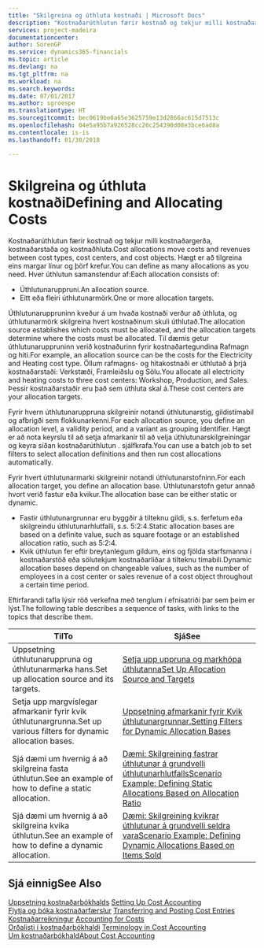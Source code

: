 ```yaml
---
title: "Skilgreina og úthluta kostnaði | Microsoft Docs"
description: "Kostnaðarúthlutun færir kostnað og tekjur milli kostnaðargerða, kostnaðarstaða og kostnaðhluta. Hægt er að tilgreina eins margar línur og þörf krefur."
services: project-madeira
documentationcenter: 
author: SorenGP
ms.service: dynamics365-financials
ms.topic: article
ms.devlang: na
ms.tgt_pltfrm: na
ms.workload: na
ms.search.keywords: 
ms.date: 07/01/2017
ms.author: sgroespe
ms.translationtype: HT
ms.sourcegitcommit: bec0619be0a65e3625759e13d2866ac615d7513c
ms.openlocfilehash: 04e5a95b7a926528cc26c254390d08e3bce6ad8a
ms.contentlocale: is-is
ms.lasthandoff: 01/30/2018

---
```

# <a name="defining-and-allocating-costs"></a><span data-ttu-id="a8740-104">Skilgreina og úthluta kostnaði</span><span class="sxs-lookup"><span data-stu-id="a8740-104">Defining and Allocating Costs</span></span>
<span data-ttu-id="a8740-105">Kostnaðarúthlutun færir kostnað og tekjur milli kostnaðargerða, kostnaðarstaða og kostnaðhluta.</span><span class="sxs-lookup"><span data-stu-id="a8740-105">Cost allocations move costs and revenues between cost types, cost centers, and cost objects.</span></span> <span data-ttu-id="a8740-106">Hægt er að tilgreina eins margar línur og þörf krefur.</span><span class="sxs-lookup"><span data-stu-id="a8740-106">You can define as many allocations as you need.</span></span> <span data-ttu-id="a8740-107">Hver úthlutun samanstendur af:</span><span class="sxs-lookup"><span data-stu-id="a8740-107">Each allocation consists of:</span></span>  

-   <span data-ttu-id="a8740-108">Úthlutunaruppruni.</span><span class="sxs-lookup"><span data-stu-id="a8740-108">An allocation source.</span></span>  
-   <span data-ttu-id="a8740-109">Eitt eða fleiri úthlutunarmörk.</span><span class="sxs-lookup"><span data-stu-id="a8740-109">One or more allocation targets.</span></span>  

<span data-ttu-id="a8740-110">Úthlutunaruppruninn kveður á um hvaða kostnaði verður að úthluta, og úthlutunarmörk skilgreina hvert kostnaðinum skuli úthlutað.</span><span class="sxs-lookup"><span data-stu-id="a8740-110">The allocation source establishes which costs must be allocated, and the allocation targets determine where the costs must be allocated.</span></span> <span data-ttu-id="a8740-111">Til dæmis getur úthlutunaruppruninn verið kostnaðurinn fyrir kostnaðartegundina Rafmagn og hiti.</span><span class="sxs-lookup"><span data-stu-id="a8740-111">For example, an allocation source can be the costs for the Electricity and Heating cost type.</span></span> <span data-ttu-id="a8740-112">Öllum rafmagns- og hitakostnaði er úthlutað á þrjá kostnaðarstaði: Verkstæði, Framleiðslu og Sölu.</span><span class="sxs-lookup"><span data-stu-id="a8740-112">You allocate all electricity and heating costs to three cost centers: Workshop, Production, and Sales.</span></span> <span data-ttu-id="a8740-113">Þessir kostnaðarstaðir eru það sem úthluta skal á.</span><span class="sxs-lookup"><span data-stu-id="a8740-113">These cost centers are your allocation targets.</span></span>  

<span data-ttu-id="a8740-114">Fyrir hvern úthlutunaruppruna skilgreinir notandi úthlutunarstig, gildistímabil og afbrigði sem flokkunarkenni.</span><span class="sxs-lookup"><span data-stu-id="a8740-114">For each allocation source, you define an allocation level, a validity period, and a variant as grouping identifier.</span></span> <span data-ttu-id="a8740-115">Hægt er að nota keyrslu til að setja afmarkanir til að velja úthlutunarskilgreiningar og keyra síðan kostnaðarúthlutun . sjálfkrafa.</span><span class="sxs-lookup"><span data-stu-id="a8740-115">You can use a batch job to set filters to select allocation definitions and then run cost allocations automatically.</span></span>  

<span data-ttu-id="a8740-116">Fyrir hvert úthlutunarmarki skilgreinir notandi úthlutunarstofninn.</span><span class="sxs-lookup"><span data-stu-id="a8740-116">For each allocation target, you define an allocation base.</span></span> <span data-ttu-id="a8740-117">Úthlutunarstofn getur annað hvort verið fastur eða kvikur.</span><span class="sxs-lookup"><span data-stu-id="a8740-117">The allocation base can be either static or dynamic.</span></span>  

-   <span data-ttu-id="a8740-118">Fastir úthlutunargrunnar eru byggðir á tilteknu gildi, s.s. ferfetum eða skilgreindu úthlutunarhlutfalli, s.s. 5:2:4.</span><span class="sxs-lookup"><span data-stu-id="a8740-118">Static allocation bases are based on a definite value, such as square footage or an established allocation ratio, such as 5:2:4.</span></span>  
-   <span data-ttu-id="a8740-119">Kvik úthlutun fer eftir breytanlegum gildum, eins og fjölda starfsmanna í kostnaðarstöð eða sölutekjum kostnaðarliðar á tilteknu tímabili.</span><span class="sxs-lookup"><span data-stu-id="a8740-119">Dynamic allocation bases depend on changeable values, such as the number of employees in a cost center or sales revenue of a cost object throughout a certain time period.</span></span>  

<span data-ttu-id="a8740-120">Eftirfarandi tafla lýsir röð verkefna með tenglum í efnisatriði þar sem þeim er lýst.</span><span class="sxs-lookup"><span data-stu-id="a8740-120">The following table describes a sequence of tasks, with links to the topics that describe them.</span></span>

|<span data-ttu-id="a8740-121">Til</span><span class="sxs-lookup"><span data-stu-id="a8740-121">To</span></span>|<span data-ttu-id="a8740-122">Sjá</span><span class="sxs-lookup"><span data-stu-id="a8740-122">See</span></span>|  
|--------|---------|  
|<span data-ttu-id="a8740-123">Uppsetning úthlutunaruppruna og úthlutunarmarka hans.</span><span class="sxs-lookup"><span data-stu-id="a8740-123">Set up allocation source and its targets.</span></span>|[<span data-ttu-id="a8740-124">Setja upp uppruna og markhópa úthlutanna</span><span class="sxs-lookup"><span data-stu-id="a8740-124">Set Up Allocation Source and Targets</span></span>](finance-how-to-set-up-allocation-source-and-targets.md)|  
|<span data-ttu-id="a8740-125">Setja upp margvíslegar afmarkanir fyrir kvik úthlutunargrunna.</span><span class="sxs-lookup"><span data-stu-id="a8740-125">Set up various filters for dynamic allocation bases.</span></span>|[<span data-ttu-id="a8740-126">Uppsetning afmarkanir fyrir Kvik úthlutunargrunnar.</span><span class="sxs-lookup"><span data-stu-id="a8740-126">Setting Filters for Dynamic Allocation Bases</span></span>](finance-setting-filters-for-dynamic-allocation-bases.md)|  
|<span data-ttu-id="a8740-127">Sjá dæmi um hvernig á að skilgreina fasta úthlutun.</span><span class="sxs-lookup"><span data-stu-id="a8740-127">See an example of how to define a static allocation.</span></span>|[<span data-ttu-id="a8740-128">Dæmi: Skilgreining fastrar úthlutunar á grundvelli úthlutunarhlutfalls</span><span class="sxs-lookup"><span data-stu-id="a8740-128">Scenario Example: Defining Static Allocations Based on Allocation Ratio</span></span>](finance-scenario-example-defining-static-allocations-based-on-allocation-ratio.md)|  
|<span data-ttu-id="a8740-129">Sjá dæmi um hvernig á að skilgreina kvika úthlutun.</span><span class="sxs-lookup"><span data-stu-id="a8740-129">See an example of how to define a dynamic allocation.</span></span>|[<span data-ttu-id="a8740-130">Dæmi: Skilgreining kvikrar úthlutunar á grundvelli seldra vara</span><span class="sxs-lookup"><span data-stu-id="a8740-130">Scenario Example: Defining Dynamic Allocations Based on Items Sold</span></span>](finance-scenario-example-defining-dynamic-allocations-based-on-items-sold.md)|  

## <a name="see-also"></a><span data-ttu-id="a8740-131">Sjá einnig</span><span class="sxs-lookup"><span data-stu-id="a8740-131">See Also</span></span>  
 <span data-ttu-id="a8740-132">[Uppsetning kostnaðarbókhalds](finance-set-up-cost-accounting.md) </span><span class="sxs-lookup"><span data-stu-id="a8740-132">[Setting Up Cost Accounting](finance-set-up-cost-accounting.md) </span></span>  
 <span data-ttu-id="a8740-133">[Flytja og bóka kostnaðarfærslur](finance-transfer-and-post-cost-entries.md) </span><span class="sxs-lookup"><span data-stu-id="a8740-133">[Transferring and Posting Cost Entries](finance-transfer-and-post-cost-entries.md) </span></span>  
 <span data-ttu-id="a8740-134">[Kostnaðarreikningur](finance-manage-cost-accounting.md) </span><span class="sxs-lookup"><span data-stu-id="a8740-134">[Accounting for Costs](finance-manage-cost-accounting.md) </span></span>  
 <span data-ttu-id="a8740-135">[Orðalisti í kostnaðarbókhaldi](finance-terminology-in-cost-accounting.md) </span><span class="sxs-lookup"><span data-stu-id="a8740-135">[Terminology in Cost Accounting](finance-terminology-in-cost-accounting.md) </span></span>  
 [<span data-ttu-id="a8740-136">Um kostnaðarbókhald</span><span class="sxs-lookup"><span data-stu-id="a8740-136">About Cost Accounting</span></span>](finance-about-cost-accounting.md)

